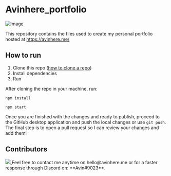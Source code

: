 # Avinhere_portfolio
![image](https://user-images.githubusercontent.com/66766682/193445913-8e9f732c-3781-44d0-a68c-ee6da5570ec9.png)

This repository contains the files used to create my personal portfolio hosted at https://avinhere.me/

## How to run

1. Clone this repo ([how to clone a repo](https://docs.github.com/en/repositories/creating-and-managing-repositories/cloning-a-repository))
2. Install dependencies
3. Run 

After cloning the repo in your machine, run:

```
npm install
```
```
npm start
```

Once you are finished with the changes and ready to publish, proceed to the GitHub desktop application and push the local changes or use `git push`. The final step is to open a pull request so I can review your changes and add them!

## Contributors
<a href="https://github.com/avincodes/portfolio/graphs/contributors">
  <img src="https://contrib.rocks/image?repo=avincodes/portfolio" />
</a>
Feel free to contact me anytime on hello@avinhere.me or for a faster response through Discord on: **Avin#9023**.
